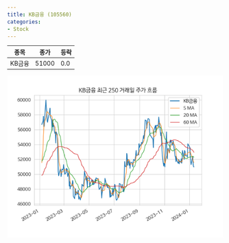 ```yaml
---
title: KB금융 (105560)
categories:
- Stock
---
```


|종목|종가|등락|
|----|----|----|
|KB금융|51000|0.0|

<!-- more -->

![105560](/assets/images/stock/105560.png)